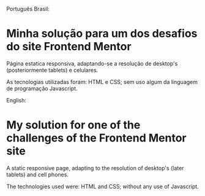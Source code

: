 Português Brasil:

# Minha solução para um dos desafios do site Frontend Mentor
Página estatica responsiva, adaptando-se a resolução de desktop's (posteriormente tablets) e celulares.

As tecnologias utilizadas foram: HTML e CSS; sem uso algum da linguagem de programação Javascript.

English:

# My solution for one of the challenges of the Frontend Mentor site
A static responsive page, adapting to the resolution of desktop's (later tablets) and cell phones.

The technologies used were: HTML and CSS; without any use of Javascript.
